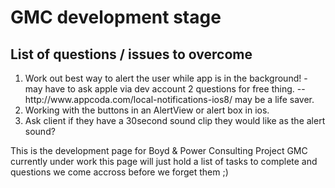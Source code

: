 <h1>GMC development stage</h1>
<h2>List of questions / issues to overcome</h2>
<ol>
<li>Work out best way to alert the user while app is in the background! - may have to ask apple via dev account 2 questions for free thing. -- http://www.appcoda.com/local-notifications-ios8/ may be a life saver.</li>
<li>Working with the buttons in an AlertView or alert box in ios.</li>
<li>Ask client if they have a 30second sound clip they would like as the alert sound? </li>
</ol>
<p>This is the development page for Boyd & Power Consulting Project GMC currently under work this page will just hold a list of tasks to complete and questions we come accross before we forget them ;)</p>